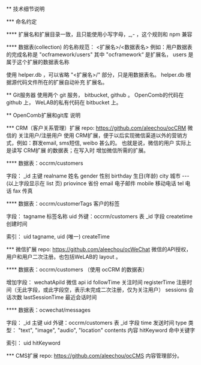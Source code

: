 ** 技术细节说明

*** 命名约定

**** 扩展名和扩展目录一致，且只能使用小写字母，_,- ，这个规则和 npm 兼容

**** 数据表(collection) 的名称规范：  <扩展名>/<数据表名>
例如：用户数据表的完成名称是 "ocframework/users"
其中 "ocframework“ 是扩展名， users 是属于这个扩展的数据表名称

使用 helper.db ，可以省略 "<扩展名>/" 部分，只是用数据表名。 helper.db 根据源代码文件所在的扩展自动补充 扩展名。




** Git服务器
使用两个 git 服务， bitbucket, github  。 OpenComb的代码在 github 上， WeLAB的私有代码在 bitbucket 上。

** OpenComb扩展和git库 说明

*** CRM（客户关系管理）扩展
repo: https://github.com/aleechou/ocCRM
微信的 关注用户/注册用户 使用 CRM扩展，便于以后实现微信渠道以外的营销方式，例如：群发email, sms短信, weibo 甚么的。
也就是说，微信的用户 实际上是读写 CRM扩展 的数据表；在写入时 增加微信所需的扩展。

**** 数据表：occrm/customers   

字段： 
_id             主键
realname     姓名
gender        性别
birthday      生日(年龄)
city             城市
---(以上字段显示在 list 页)
priovince     省份
email          电子邮件
mobile        移动电话
tel              电话
fax              传真

**** 数据表：occrm/customerTags 
客户的标签

字段：
tagname    标签名称
uid            外键：occrm/customers 表 _id 字段
createtime  创建时间

索引：
uid
tagname, uid (唯一)
createTime


*** 微信扩展
repo: https://github.com/aleechou/ocWeChat
微信的API授权，用户和用户二次注册。也包括WeLAB的 layout 。



**** 数据表：occrm/customers （使用 ocCRM 的数据表）

增加字段：
wechatApiId     微信 api id
followTime      关注时间
registerTime    注册时间（无此字段，或此字段空，表示未完成二次注册，仅为关注用户）
sessions        会话次数
lastSessionTime 最近会话时间


**** 数据表：ocwechat/messages

字段：
_id             主键
uid             外键：occrm/customers 表 _id 字段
time            发送时间
type            类型： "text", "image", "audio", "location"
contents        内容
hitKeyword      命中关键字

索引：
uid
hitKeyword


*** CMS扩展
repo: https://github.com/aleechou/ocCMS
内容管理部分。






